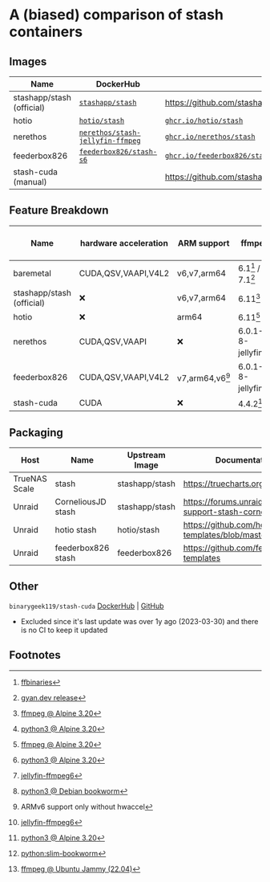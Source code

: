 # A (biased) comparison of stash containers

## Images
| Name | DockerHub | GitHub |
|---|---|---|
| stashapp/stash (official) | [`stashapp/stash`](https://hub.docker.com/r/stashapp/stash) | https://github.com/stashapp/stash |
| hotio | [`hotio/stash`](https://hub.docker.com/r/hotio/stash) | [`ghcr.io/hotio/stash`](https://github.com/hotio/stash) |
| nerethos | [`nerethos/stash-jellyfin-ffmpeg`](https://hub.docker.com/r/nerethos/stash-jellyfin-ffmpeg) | [`ghcr.io/nerethos/stash`](https://github.com/nerethos/docker-stash) |
| feederbox826 | [`feederbox826/stash-s6`](https://hub.docker.com/r/feederbox826/stash-s6) | [`ghcr.io/feederbox826/stash-s6`](https://github.com/feederbox826/stash-s6) |
| stash-cuda (manual) | | https://github.com/stashapp/stash/tree/develop/docker/build/x86_64 |

## Feature Breakdown
| Name | hardware acceleration | ARM support | ffmpeg | python version | python dependency installer |
|---|---|---|---|---|---|
| baremetal | CUDA,QSV,VAAPI,V4L2 | v6,v7,arm64 | 6.1[^5] / 7.1[^6] | system | system |
| stashapp/stash (official) | ❌ | v6,v7,arm64 | 6.11[^4] | 3.12[^1] | ❌ |
| hotio | ❌ | arm64 | 6.11[^4] | 3.12[^1] | ❌ |
| nerethos | CUDA,QSV,VAAPI | ❌ | 6.0.1-8-jellyfin[^7] | 3.11[^2] | ✅ venv |
| feederbox826 | CUDA,QSV,VAAPI,V4L2 | v7,arm64,v6[^9] | 6.0.1-8-jellyfin[^7] | 3.12[^1] / 3.12[^3] | ✅ uv |
| stash-cuda | CUDA | ❌ | 4.4.2[^8] | ❌ | ❌ |

## Packaging

| Host | Name | Upstream Image | Documentation/Support |
|---|---|---|---|
| TrueNAS Scale | stash | stashapp/stash | https://truecharts.org/charts/stable/stash/ |
| Unraid | CorneliousJD stash | stashapp/stash | https://forums.unraid.net/topic/90861-support-stash-corneliousjd-repo/ |
| Unraid | hotio stash | hotio/stash | https://github.com/hotio/unraid-templates/blob/master/hotio/stash.xml |
| Unraid | feederbox826 stash | feederbox826 | https://github.com/feederbox826/unraid-templates |

## Other
`binarygeek119/stash-cuda`
[DockerHub](https://hub.docker.com/r/binarygeek119/stash-cuda) | [GitHub](https://github.com/binarygeek119/stash-cuda)
- Excluded since it's last update was over 1y ago (2023-03-30) and there is no CI to keep it updated

## Footnotes
[^1]: [python3 @ Alpine 3.20](https://pkgs.alpinelinux.org/packages?name=python3&branch=v3.20)  
[^2]: [python3 @ Debian bookworm](https://packages.debian.org/stable/python3)  
[^3]: [python:slim-bookworm](https://hub.docker.com/_/python/tags?name=3.12-slim-bookworm)  
[^4]: [ffmpeg @ Alpine 3.20](https://pkgs.alpinelinux.org/packages?name=ffmpeg&branch=v3.20)  
[^5]: [ffbinaries](https://github.com/stashapp/stash/blob/develop/pkg/ffmpeg/downloader.go#L12-L20)  
[^6]: [gyan.dev release](https://github.com/stashapp/stash/blob/develop/pkg/ffmpeg/downloader.go#L21-L22)  
[^7]: [jellyfin-ffmpeg6](https://github.com/jellyfin/jellyfin-ffmpeg)  
[^8]: [ffmpeg @ Ubuntu Jammy (22.04)](https://packages.ubuntu.com/jammy/ffmpeg)  
[^9]: ARMv6 support only without hwaccel
